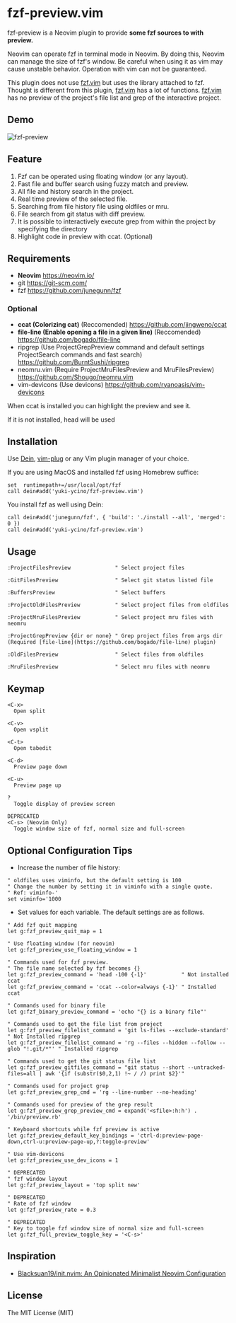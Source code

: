 # fzf-preview.vim

fzf-preview is a Neovim plugin to provide **some fzf sources to with preview.**

Neovim can operate fzf in terminal mode in Neovim.
By doing this, Neovim can manage the size of fzf's window.
Be careful when using it as vim may cause unstable behavior. Operation with vim can not be guaranteed.

This plugin does not use [fzf.vim](https://github.com/junegunn/fzf.vim) but uses the library attached to fzf.
Thought is different from this plugin, [fzf.vim](https://github.com/junegunn/fzf.vim) has a lot of functions.
[fzf.vim](https://github.com/junegunn/fzf.vim) has no preview of the project's file list and grep of the interactive project.

## Demo

![fzf-preview](https://user-images.githubusercontent.com/5423775/73787634-0c6d7300-47df-11ea-9477-08b6bb965da8.gif "fzf-preview")

## Feature

1. Fzf can be operated using floating window (or any layout).
2. Fast file and buffer search using fuzzy match and preview.
3. All file and history search in the project.
4. Real time preview of the selected file.
5. Searching from file history file using oldfiles or mru.
6. File search from git status with diff preview.
7. It is possible to interactively execute grep from within the project by specifying the directory
8. Highlight code in preview with ccat. (Optional)

## Requirements

- **Neovim** <https://neovim.io/>
- git <https://git-scm.com/>
- fzf <https://github.com/junegunn/fzf>

### Optional

- **ccat (Colorizing cat)** (Reccomended) <https://github.com/jingweno/ccat>
- **file-line (Enable opening a file in a given line)** (Reccomended) <https://github.com/bogado/file-line>
- ripgrep (Use ProjectGrepPreview command and default settings ProjectSearch commands and fast search) <https://github.com/BurntSushi/ripgrep>
- neomru.vim (Require ProjectMruFilesPreview and MruFilesPreview) <https://github.com/Shougo/neomru.vim>
- vim-devicons (Use devicons) <https://github.com/ryanoasis/vim-devicons>

When ccat is installed you can highlight the preview and see it.

If it is not installed, head will be used

## Installation

Use [Dein](https://github.com/Shougo/dein.vim), [vim-plug](https://github.com/junegunn/vim-plug) or any Vim plugin manager of your choice.

If you are using MacOS and installed fzf using Homebrew
suffice:

```vim
set  runtimepath+=/usr/local/opt/fzf
call dein#add('yuki-ycino/fzf-preview.vim')
```

You install fzf as well using Dein:

```vim
call dein#add('junegunn/fzf', { 'build': './install --all', 'merged': 0 })
call dein#add('yuki-ycino/fzf-preview.vim')
```

## Usage

```vim
:ProjectFilesPreview              " Select project files

:GitFilesPreview                  " Select git status listed file

:BuffersPreview                   " Select buffers

:ProjectOldFilesPreview           " Select project files from oldfiles

:ProjectMruFilesPreview           " Select project mru files with neomru

:ProjectGrepPreview {dir or none} " Grep project files from args dir (Required [file-line](https://github.com/bogado/file-line) plugin)

:OldFilesPreview                  " Select files from oldfiles

:MruFilesPreview                  " Select mru files with neomru
```

## Keymap

```text
<C-x>
  Open split

<C-v>
  Open vsplit

<C-t>
  Open tabedit

<C-d>
  Preview page down

<C-u>
  Preview page up

?
  Toggle display of preview screen

DEPRECATED
<C-s> (Neovim Only)
  Toggle window size of fzf, normal size and full-screen
```

## Optional Configuration Tips

- Increase the number of file history:

```vim
" oldfiles uses viminfo, but the default setting is 100
" Change the number by setting it in viminfo with a single quote.
" Ref: viminfo-'
set viminfo='1000
```

- Set values for each variable. The default settings are as follows.

```vim
" Add fzf quit mapping
let g:fzf_preview_quit_map = 1

" Use floating window (for neovim)
let g:fzf_preview_use_floating_window = 1

" Commands used for fzf preview.
" The file name selected by fzf becomes {}
let g:fzf_preview_command = 'head -100 {-1}'           " Not installed ccat
let g:fzf_preview_command = 'ccat --color=always {-1}' " Installed ccat

" Commands used for binary file
let g:fzf_binary_preview_command = 'echo "{} is a binary file"'

" Commands used to get the file list from project
let g:fzf_preview_filelist_command = 'git ls-files --exclude-standard'               " Not Installed ripgrep
let g:fzf_preview_filelist_command = 'rg --files --hidden --follow --glob "!.git/*"' " Installed ripgrep

" Commands used to get the git status file list
let g:fzf_preview_gitfiles_command = "git status --short --untracked-files=all | awk '{if (substr($0,2,1) !~ / /) print $2}'"

" Commands used for project grep
let g:fzf_preview_grep_cmd = 'rg --line-number --no-heading'

" Commands used for preview of the grep result
let g:fzf_preview_grep_preview_cmd = expand('<sfile>:h:h') . '/bin/preview.rb'

" Keyboard shortcuts while fzf preview is active
let g:fzf_preview_default_key_bindings = 'ctrl-d:preview-page-down,ctrl-u:preview-page-up,?:toggle-preview'

" Use vim-devicons
let g:fzf_preview_use_dev_icons = 1

" DEPRECATED
" fzf window layout
let g:fzf_preview_layout = 'top split new'

" DEPRECATED
" Rate of fzf window
let g:fzf_preview_rate = 0.3

" DEPRECATED
" Key to toggle fzf window size of normal size and full-screen
let g:fzf_full_preview_toggle_key = '<C-s>'
```

## Inspiration

- [Blacksuan19/init.nvim: An Opinionated Minimalist Neovim Configuration](https://github.com/Blacksuan19/init.nvim)

## License

The MIT License (MIT)
